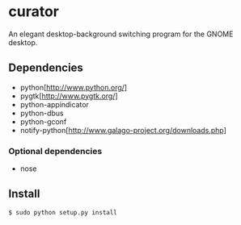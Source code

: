 # curator

An elegant desktop-background switching program for the GNOME desktop.

## Dependencies

* python[http://www.python.org/]
* pygtk[http://www.pygtk.org/]
* python-appindicator
* python-dbus
* python-gconf
* notify-python[http://www.galago-project.org/downloads.php]

### Optional dependencies

* nose

## Install

    $ sudo python setup.py install
